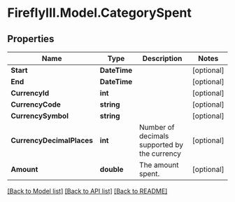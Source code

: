 # FireflyIII.Model.CategorySpent
## Properties

Name | Type | Description | Notes
------------ | ------------- | ------------- | -------------
**Start** | **DateTime** |  | [optional] 
**End** | **DateTime** |  | [optional] 
**CurrencyId** | **int** |  | [optional] 
**CurrencyCode** | **string** |  | [optional] 
**CurrencySymbol** | **string** |  | [optional] 
**CurrencyDecimalPlaces** | **int** | Number of decimals supported by the currency | [optional] 
**Amount** | **double** | The amount spent. | [optional] 

[[Back to Model list]](../README.md#documentation-for-models) [[Back to API list]](../README.md#documentation-for-api-endpoints) [[Back to README]](../README.md)

